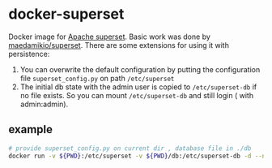 # docker-superset
Docker image for [Apache superset](https://superset.incubator.apache.org/). Basic work was done by [maedamikio/superset](https://github.com/maedamikio/superset).
There are some extensions for using it with persistence:
1. You can overwrite the default configuration by putting the configuration file `superset_config.py` on path `/etc/superset`
2. The initial db state with the admin user is copied to `/etc/superset-db` if no file exists. So you can mount `/etc/superset-db` and still login ( with admin:admin).

## example
```bash
# provide superset_config.py on current dir , database file in ./db
docker run -v ${PWD}:/etc/superset -v ${PWD}/db:/etc/superset-db -d --name superset alitari/superset
```

